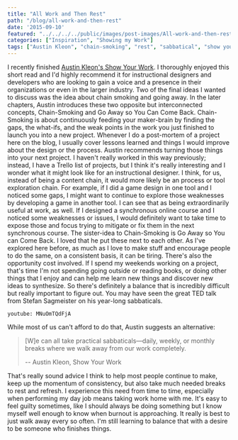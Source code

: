 ```yaml
---
title: "All Work and Then Rest"
path: "/blog/all-work-and-then-rest"
date: '2015-09-10'
featured: "../../../../public/images/post-images/All-work-and-then-rest-e1441299248991.png"
categories: ["Inspiration", "Showing my Work"]
tags: ["Austin Kleon", "chain-smoking", "rest", "sabbatical", "show your work"]
---
```


I recently finished [Austin Kleon's Show Your Work](http://www.knanthony.com/blog/how-not-to-be-an-instructional-design-professional/). I thoroughly enjoyed this short read and I'd highly recommend it for instructional designers and developers who are looking to gain a voice and a presence in their organizations or even in the larger industry. Two of the final ideas I wanted to discuss was the idea about chain smoking and going away. In the later chapters, Austin introduces these two opposite but interconnected concepts, Chain-Smoking and Go Away so You Can Come Back. Chain-Smoking is about continuously feeding your maker-brain by finding the gaps, the what-ifs, and the weak points in the work you just finished to launch you into a new project. Whenever I do a post-mortem of a project here on the blog, I usually cover lessons learned and things I would improve about the design or the process. Austin recommends turning those things into your next project. I haven't really worked in this way previously; instead, I have a Trello list of projects, but I think it's really interesting and I wonder what it might look like for an instructional designer. I think, for us, instead of being a content chain, it would more likely be an process or tool exploration chain. For example, if I did a game design in one tool and I noticed some gaps, I might want to continue to explore those weaknesses by developing a game in another tool. I can see that as being extraordinarily useful at work, as well. If I designed a synchronous online course and I noticed some weaknesses or issues, I would definitely want to take time to expose those and focus trying to mitigate or fix them in the next synchronous course. The sister-idea to Chain-Smoking is Go Away so You can Come Back. I loved that he put these next to each other. As I've explored here before, as much as I love to make stuff and encourage people to do the same, on a consistent basis, it can be tiring. There's also the opportunity cost involved. If I spend my weekends working on a project, that's time I'm not spending going outside or reading books, or doing other things that I enjoy and can help me learn new things and discover new ideas to synthesize. So there's definitely a balance that is incredibly difficult but really important to figure out. You may have seen the great TED talk from Stefan Sagmeister on his year-long sabbaticals.

`youtube: MNuOmTQdFjA`

While most of us can't afford to do that, Austin suggests an alternative:

> [W]e can all take practical sabbaticals—daily, weekly, or monthly breaks where we walk away from our work completely.
>
> -- Austin Kleon, Show Your Work

That's really sound advice I think to help most people continue to make, keep up the momentum of consistency, but also take much needed breaks to rest and refresh. I experience this need from time to time, especially when performing my day job means taking work home with me. It's easy to feel guilty sometimes, like I should always be doing something but I know myself well enough to know when burnout is approaching. It really is best to just walk away every so often. I'm still learning to balance that with a desire to be someone who finishes things.
